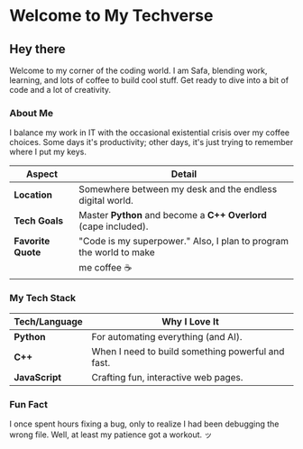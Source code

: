 # Welcome to My Techverse

## Hey there

Welcome to my corner of the coding world. I am Safa, blending work, learning, and 
lots of coffee to build cool stuff. Get ready to dive into a bit of code and a lot 
of creativity.

### About Me

I balance my work in IT with the occasional existential crisis over my coffee 
choices. Some days it's productivity; other days, it's just trying to remember 
where I put my keys.

| **Aspect**            | **Detail**                                                         |
|-----------------------|--------------------------------------------------------------------|
| **Location**          | Somewhere between my desk and the endless digital world.          |
| **Tech Goals**        | Master **Python** and become a **C++ Overlord** (cape included).  |
| **Favorite Quote**    | "Code is my superpower." Also, I plan to program the world to make |
|                       | me coffee ☕                                                       |

### My Tech Stack

| **Tech/Language**   | **Why I Love It**                                       |
|---------------------|---------------------------------------------------------|
| **Python**          | For automating everything (and AI).                     |
| **C++**             | When I need to build something powerful and fast.       |
| **JavaScript**      | Crafting fun, interactive web pages.                    |

### Fun Fact

I once spent hours fixing a bug, only to realize I had been debugging the wrong 
file. Well, at least my patience got a workout. ッ
